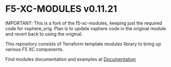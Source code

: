 # F5-XC-MODULES v0.11.21

IMPORTANT: This is a fork of the f5-xc-modules, keeping just the required code for vsphere_orig.
Plan is to update vsphere code in the original module and revert back to using the original.


This repository consists of Terraform template modules library to bring up various F5 XC components.

Find modules documentation and examples at [Documentation](https://github.com/cklewar/f5-xc-modules-docs)

